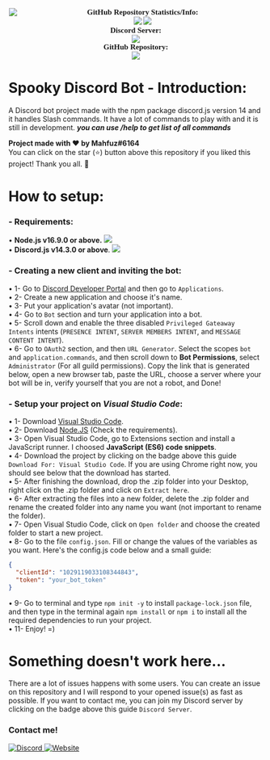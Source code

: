 <p align="center">
	<img src="https://github-readme-stats.vercel.app/api/pin/?username=mahfujul07&repo=spooky-bot&theme=dark" style="float: left; margin: 0px 10px 15px 1px;"/> <a style="font-size: 20px"> <a style="font-size: 30px">
</p>

<p align="center">
    <a style="font-size:15px;font-family:verdana"><b>GitHub Repository Statistics/Info:</b></a><br>
    <img src="https://img.shields.io/github/issues/mahfujul07/spooky-bot?label=Issues&color=yellow">
    <img src="https://img.shields.io/github/issues-closed/mahfujul07/spooky-bot?label=Issues%20Closed&color=32CD32">
    <br>
    <a style="font-size:15px;font-family:verdana"><b>Discord Server:</b></a><br>
    <a href="https://discord.gg/npcmpRmdTU">
        <img src="https://img.shields.io/discord/988517708985430016.svg?label=Discord%20Server:&logo=discord&color=5865F2"><br>
    </a>
    <a style="font-size:15px;font-family:verdana"><b>GitHub Repository:</b></a><br>
    <a href="https://github.com/mahfujul07/spooky-bot">
        <img src="https://img.shields.io/github/repo-size/mahfujul07/spooky-bot?label=Repository%20Size&color=5865F2">
    </a>
</p>

# Spooky Discord Bot - Introduction:

A Discord bot project made with the npm package discord.js version 14 and it handles Slash commands.
It have a lot of commands to play with and it is still in development.
**_you can use /help to get list of all commands_**

**Project made with ❤ by Mahfuz#6164**<br>
You can click on the star (⭐️) button above this repository if you liked this project! Thank you all. 🙏

# How to setup:

### - Requirements:

• **Node.js v16.9.0 or above.** <a href="https://nodejs.org/en/"><img src="https://img.shields.io/badge/v16.9.0-100000?style=flat&logo=node.js&label=Node.js&color=blue&logoColor=lime"></a><br>
• **Discord.js v14.3.0 or above**. <a href="https://www.npmjs.com/package/discord.js"><img src="https://img.shields.io/badge/v14.3.0-100000?style=flat&logo=npm&label=Discord.js&color=blue"></a>

### - Creating a new client and inviting the bot:

• 1- Go to [Discord Developer Portal](https://discord.com/developers) and then go to `Applications`. <br>
• 2- Create a new application and choose it's name. <br>
• 3- Put your application's avatar (not important).<br>
• 4- Go to `Bot` section and turn your application into a bot. <br>
• 5- Scroll down and enable the three disabled `Privileged Gateaway Intents` intents (`PRESENCE INTENT`, `SERVER MEMBERS INTENT`, and `MESSAGE CONTENT INTENT`).<br>
• 6- Go to `OAuth2` section, and then `URL Generator`. Select the scopes `bot` and `application.commands`, and then scroll down to **Bot Permissions**, select `Administrator` (For all guild permissions). Copy the link that is generated below, open a new browser tab, paste the URL, choose a server where your bot will be in, verify yourself that you are not a robot, and Done!

### - Setup your project on **_Visual Studio Code_**:

• 1- Download [Visual Studio Code](https://code.visualstudio.com/Download).<br>
• 2- Download [Node.JS](https://nodejs.org/en/download/) (Check the requirements).<br>
• 3- Open Visual Studio Code, go to Extensions section and install a JavaScript runner. I choosed **JavaScript (ES6) code snippets**.<br>
• 4- Download the project by clicking on the badge above this guide `Download For: Visual Studio Code`. If you are using Chrome right now, you should see below that the download has started. <br>
• 5- After finishing the download, drop the .zip folder into your Desktop, right click on the .zip folder and click on `Extract here`.<br>
• 6- After extracting the files into a new folder, delete the .zip folder and rename the created folder into any name you want (not important to rename the folder).<br>
• 7- Open Visual Studio Code, click on `Open folder` and choose the created folder to start a new project.<br>
• 8- Go to the file `config.json`. Fill or change the values of the variables as you want. Here's the config.js code below and a small guide:

```json
{
  "clientId": "1029119033108344843",
  "token": "your_bot_token"
}
```

• 9- Go to terminal and type `npm init -y` to install `package-lock.json` file, and then type in the terminal again `npm install` or `npm i` to install all the required dependencies to run your project.<br>
• 11- Enjoy! =)

# Something doesn't work here...

There are a lot of issues happens with some users. You can create an issue on this repository and I will respond to your opened issue(s) as fast as possible. If you want to contact me, you can join my Discord server by clicking on the badge above this guide `Discord Server`.

### Contact me!

<a href='https://discord.gg/npcmpRmdTU' target="_blank">
    <img alt='Discord' src='https://img.shields.io/badge/Discord-100000?style=social&logo=Discord&logoColor=5865F2&labelColor=000000&color=EAE9E9'/>
</a> 
<a href='https://mahfujulhuq.me/' target="_blank">
    <img alt='Website' src='https://img.shields.io/badge/Website-100000?style=social&logo=Google%20Chrome&logoColor=5865F2&labelColor=000000&color=EAE9E9'/>
</a>
